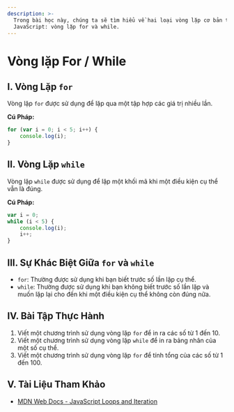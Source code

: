 ```yaml
---
description: >-
  Trong bài học này, chúng ta sẽ tìm hiểu về hai loại vòng lặp cơ bản trong
  JavaScript: vòng lặp for và while.
---
```


# Vòng lặp For / While

## I. Vòng Lặp `for`

Vòng lặp `for` được sử dụng để lặp qua một tập hợp các giá trị nhiều lần.

**Cú Pháp:**

```javascript
for (var i = 0; i < 5; i++) {
    console.log(i);
}
```

## II. Vòng Lặp `while`

Vòng lặp `while` được sử dụng để lặp một khối mã khi một điều kiện cụ thể vẫn là đúng.

**Cú Pháp:**

```javascript
var i = 0;
while (i < 5) {
    console.log(i);
    i++;
}
```

## III. Sự Khác Biệt Giữa `for` và `while`

* `for`: Thường được sử dụng khi bạn biết trước số lần lặp cụ thể.
* `while`: Thường được sử dụng khi bạn không biết trước số lần lặp và muốn lặp lại cho đến khi một điều kiện cụ thể không còn đúng nữa.

## IV. Bài Tập Thực Hành

1. Viết một chương trình sử dụng vòng lặp `for` để in ra các số từ 1 đến 10.
2. Viết một chương trình sử dụng vòng lặp `while` để in ra bảng nhân của một số cụ thể.
3. Viết một chương trình sử dụng vòng lặp `for` để tính tổng của các số từ 1 đến 100.

## V. Tài Liệu Tham Khảo

* [MDN Web Docs - JavaScript Loops and Iteration](https://developer.mozilla.org/en-US/docs/Web/JavaScript/Guide/Loops\_and\_iteration)
